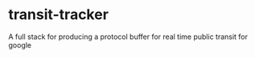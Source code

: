 # transit-tracker
A full stack for producing a protocol buffer for real time public transit for google

